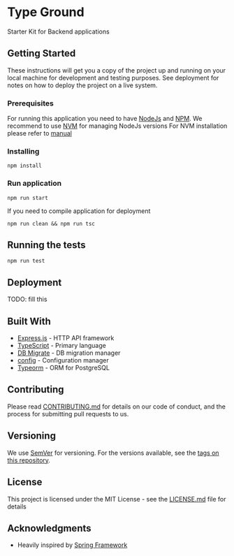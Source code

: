 # Type Ground

Starter Kit for Backend applications

## Getting Started

These instructions will get you a copy of the project up and running on your local machine for development and testing purposes. See deployment for notes on how to deploy the project on a live system.

### Prerequisites

For running this application you need to have [NodeJs](https://nodejs.org/en/) and [NPM](https://www.npmjs.com/).
We recommend to use [NVM](https://github.com/creationix/nvm) for managing NodeJs versions
For NVM installation please refer to [manual](https://github.com/creationix/nvm#install--update-script)

### Installing

```
npm install
```

### Run application

```
npm run start
```

If you need to compile application for deployment

```
npm run clean && npm run tsc
```

## Running the tests

```
npm run test
```

## Deployment

TODO: fill this

## Built With

* [Express.js](https://expressjs.com/) - HTTP API framework
* [TypeScript](https://www.typescriptlang.org/) - Primary language
* [DB Migrate](https://github.com/db-migrate/node-db-migrate) - DB migration manager
* [config](https://github.com/lorenwest/node-config) - Configuration manager
* [Typeorm](http://typeorm.io/) - ORM for PostgreSQL

## Contributing

Please read [CONTRIBUTING.md](CONTRIBUTING.md) for details on our code of conduct, and the process for submitting pull requests to us.

## Versioning

We use [SemVer](http://semver.org/) for versioning. For the versions available, see the [tags on this repository](https://github.com/zensoftio/typeground/releases). 

## License

This project is licensed under the MIT License - see the [LICENSE.md](LICENSE.TXT) file for details

## Acknowledgments

* Heavily inspired by [Spring Framework](https://github.com/spring-projects/spring-framework)
